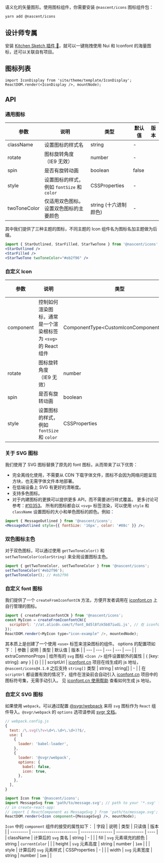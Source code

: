 语义化的矢量图形。使用图标组件，你需要安装 `@nascent/icons` 图标组件包：
```bash
yarn add @nascent/icons
```
## 设计师专属
安装 [Kitchen Sketch 插件 💎](https://kitchen.alipay.com)，就可以一键拖拽使用 Nui 和 Iconfont 的海量图标，还可以关联自有项目。
## 图标列表
```__react
import IconDisplay from 'site/theme/template/IconDisplay';
ReactDOM.render(<IconDisplay />, mountNode);
```
## API
### 通用图标
| 参数 | 说明 | 类型 | 默认值 | 版本 |
| --- | --- | --- | --- | --- |
| className | 设置图标的样式名 | string | - |  |
| rotate | 图标旋转角度（IE9 无效） | number | - |  |
| spin | 是否有旋转动画 | boolean | false |  |
| style | 设置图标的样式，例如 `fontSize` 和 `color` | CSSProperties | - |  |
| twoToneColor | 仅适用双色图标。设置双色图标的主要颜色 | string (十六进制颜色) | - |  |
其中我们提供了三种主题的图标，不同主题的 Icon 组件名为图标名加主题做为后缀。
```jsx
import { StarOutlined, StarFilled, StarTwoTone } from '@nascent/icons';
<StarOutlined />
<StarFilled />
<StarTwoTone twoToneColor="#eb2f96" />
```
### 自定义 Icon
| 参数 | 说明 | 类型 | 默认值 | 版本 |
| --- | --- | --- | --- | --- |
| component | 控制如何渲染图标，通常是一个渲染根标签为 `<svg>` 的 React 组件 | ComponentType&lt;CustomIconComponentProps> | - |  |
| rotate | 图标旋转角度（IE9 无效） | number | - |  |
| spin | 是否有旋转动画 | boolean | false |  |
| style | 设置图标的样式，例如 `fontSize` 和 `color` | CSSProperties | - |  |
### 关于 SVG 图标
我们使用了 SVG 图标替换了原先的 font 图标，从而带来了以下优势：
- 完全离线化使用，不需要从 CDN 下载字体文件，图标不会因为网络问题呈现方块，也无需字体文件本地部署。
- 在低端设备上 SVG 有更好的清晰度。
- 支持多色图标。
- 对于内建图标的更换可以提供更多 API，而不需要进行样式覆盖。
更多讨论可参考：[#10353](https://github.com/ant-design/ant-design/issues/10353)。
所有的图标都会以 `<svg>` 标签渲染，可以使用 `style` 和 `className` 设置图标的大小和单色图标的颜色。例如：
```jsx
import { MessageOutlined } from '@nascent/icons';
<MessageOutlined style={{ fontSize: '16px', color: '#08c' }} />;
```
### 双色图标主色
对于双色图标，可以通过使用 `getTwoToneColor()` 和 `setTwoToneColor(colorString)` 来全局设置图标主色。
```jsx
import { getTwoToneColor, setTwoToneColor } from '@nascent/icons';
setTwoToneColor('#eb2f96');
getTwoToneColor(); // #eb2f96
```
### 自定义 font 图标
我们提供了一个 `createFromIconfontCN` 方法，方便开发者调用在 [iconfont.cn](http://iconfont.cn/) 上自行管理的图标。
```js
import { createFromIconfontCN } from '@nascent/icons';
const MyIcon = createFromIconfontCN({
  scriptUrl: '//at.alicdn.com/t/font_8d5l8fzk5b87iudi.js', // 在 iconfont.cn 上生成
});
ReactDOM.render(<MyIcon type="icon-example" />, mountedNode);
```
其本质上是创建了一个使用 `<use>` 标签来渲染图标的组件。
options 的配置项如下：
| 参数 | 说明 | 类型 | 默认值 | 版本 |
| --- | --- | --- | --- | --- |
| extraCommonProps | 给所有的 `svg` 图标 `<Icon />` 组件设置额外的属性 | { \[key: string]: any } | {} |  |
| scriptUrl | [iconfont.cn](http://iconfont.cn/) 项目在线生成的 js 地址，`@nascent/icons@4.1.0` 之后支持 `string[]` 类型 | string \| string\[] | - |  |
在 `scriptUrl` 都设置有效的情况下，组件在渲染前会自动引入 [iconfont.cn](http://iconfont.cn/) 项目中的图标符号集，无需手动引入。
见 [iconfont.cn 使用帮助](http://iconfont.cn/help/detail?spm=a313x.7781069.1998910419.15&helptype=code) 查看如何生成 js 地址。
### 自定义 SVG 图标
如果使用 `webpack`，可以通过配置 [@svgr/webpack](https://www.npmjs.com/package/@svgr/webpack) 来将 `svg` 图标作为 `React` 组件导入。`@svgr/webpack` 的 `options` 选项请参阅 [svgr 文档](https://github.com/smooth-code/svgr#options)。
```js
// webpack.config.js
{
  test: /\.svg(\?v=\d+\.\d+\.\d+)?$/,
  use: [
    {
      loader: 'babel-loader',
    },
    {
      loader: '@svgr/webpack',
      options: {
        babel: false,
        icon: true,
      },
    },
  ],
}
```
```jsx
import Icon from '@nascent/icons';
import MessageSvg from 'path/to/message.svg'; // path to your '*.svg' file.
// in create-react-app:
// import { ReactComponent as MessageSvg } from 'path/to/message.svg';
ReactDOM.render(<Icon component={MessageSvg} />, mountNode);
```
`Icon` 中的 `component` 组件的接受的属性如下：
| 字段      | 说明                    | 类型             | 只读值         | 版本 |
| --------- | ----------------------- | ---------------- | -------------- | ---- |
| className | 计算后的 `svg` 类名     | string           | -              |      |
| fill      | `svg` 元素填充的颜色    | string           | `currentColor` |      |
| height    | `svg` 元素高度          | string \| number | `1em`          |      |
| style     | 计算后的 `svg` 元素样式 | CSSProperties    | -              |      |
| width     | `svg` 元素宽度          | string \| number | `1em`          |      |
